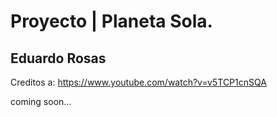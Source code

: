 # Proyecto | Planeta Sola.

## Eduardo Rosas

Creditos a: https://www.youtube.com/watch?v=v5TCP1cnSQA

coming soon...